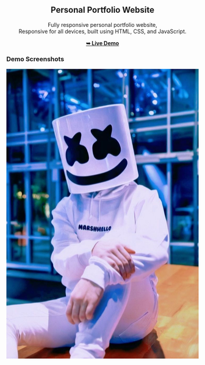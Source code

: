 <div align="center">
  
  <h2 align="center">Personal Portfolio Website</h2>

  Fully responsive personal portfolio website, <br />Responsive for all devices, built using HTML, CSS, and JavaScript.

  <a href="https://enzomenchise2525.github.io/portafolio_2/"><strong>➥ Live Demo</strong></a>

</div>

### Demo Screenshots

![Portfolio Desktop Demo](images/mashmelo.jpg "Desktop Demo") 
